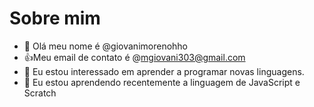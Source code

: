 # Sobre mim

- 👋 Olá meu nome é @giovanimorenohho
- :+1:Meu email de contato é @mgiovani303@gmail.com
- 👀 Eu estou interessado em aprender a programar novas linguagens.
- 🌱 Eu estou aprendendo recentemente a linguagem de JavaScript e Scratch
